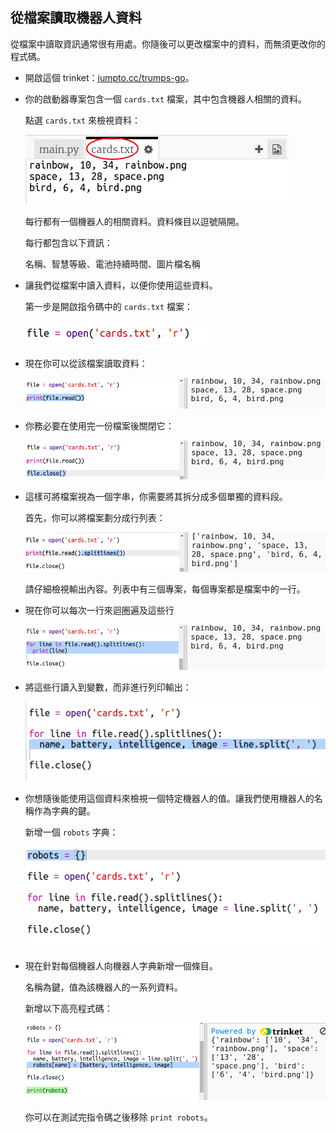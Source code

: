 ## 從檔案讀取機器人資料

從檔案中讀取資訊通常很有用處。你隨後可以更改檔案中的資料，而無須更改你的程式碼。 



+ 開啟這個 trinket：<a href="http://jumpto.cc/trumps-go" target="_blank">jumpto.cc/trumps-go</a>。 

+ 你的啟動器專案包含一個 `cards.txt` 檔案，其中包含機器人相關的資料。 

  點選 `cards.txt` 來檢視資料：

  ![screenshot](images/robotrumps-cards.png)

  每行都有一個機器人的相關資料。資料條目以逗號隔開。 

  每行都包含以下資訊：

  名稱、智慧等級、電池持續時間、圖片檔名稱


+ 讓我們從檔案中讀入資料，以便你使用這些資料。 

  第一步是開啟指令碼中的 `cards.txt` 檔案：
  
  ![screenshot](images/robotrumps-open.png)
  
+ 現在你可以從該檔案讀取資料：

  ![screenshot](images/robotrumps-read.png)
  
+ 你務必要在使用完一份檔案後關閉它：

  ![screenshot](images/robotrumps-close.png)

+ 這樣可將檔案視為一個字串，你需要將其拆分成多個單獨的資料段。 

  首先，你可以將檔案劃分成行列表：

  ![screenshot](images/robotrumps-lines.png)
  
  請仔細檢視輸出內容。列表中有三個專案，每個專案都是檔案中的一行。 
  
+ 現在你可以每次一行來迴圈遍及這些行

  ![screenshot](images/robotrumps-loop.png)
  
+ 將這些行讀入到變數，而非進行列印輸出：

  ![screenshot](images/robotrumps-variables.png)
  
+ 你想隨後能使用這個資料來檢視一個特定機器人的值。讓我們使用機器人的名稱作為字典的鍵。 

  新增一個 `robots` 字典：

  ![screenshot](images/robotrumps-dict.png)
  
+ 現在針對每個機器人向機器人字典新增一個條目。 

  名稱為鍵，值為該機器人的一系列資料。 

  新增以下高亮程式碼：
 
  ![screenshot](images/robotrumps-data.png)
  
  你可以在測試完指令碼之後移除 `print robots`。 


